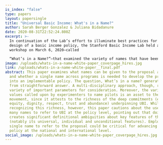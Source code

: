 ```yaml
---
is_index: "false"
type: papers
layout: papersingle
title: "Universal Basic Income: What's in a Name?"
author: Sarah Berger Gonzalez & Juliana Bidadanure
date: 2020-08-31T22:52:24.808Z
excerpt: >-
  In continuation of the Lab’s effort to illuminate best practices for the
  design of a basic income policy, the Stanford Basic Income Lab held an all-day
  workshop on March 6, 2020—called 

  “What’s in a Name?”—that examined the variety of names that have been given to Universal Basic Income and related policies. This white paper provides a summary of the discussions that occurred at the workshop and offers several findings that we hope can inform future basic income projects.
image: /uploads/whats-in-a-name-white-paper_coverpage_hires.jpg
link: /uploads/whats-in-a-name-white-paper__final.pdf
abstract: This paper examines what names can be given to the proposal and pilots
  and whether a single name across programs is needed to develop the proposal
  into an implementable policy. The question, What’s in a name? generates a far
  from straightforward answer. A multi-disciplinary approach, though, reveals a
  variety of important parameters for consideration. Moreover, the variety of
  values called upon by experimenters to name pilots is an asset to the growing
  movement, since it attests to the richness of the deep commitments (e.g.,
  equity, dignity, respect, trust and abundance) underpinning UBI. While
  recognizing this richness, however, this paper cautions about the use of too
  many names to refer to UBI at the policy level, pointing out that doing so
  creates significant definitional ambiguities about key features of the policy
  (notably its universal, individual and unconditional features). Employing a
  single name to refer to the proposal could be critical for advancing the
  policy at the national and international level.
social_image: /uploads/whats-in-a-name-white-paper_coverpage_hires.jpg
---
```

